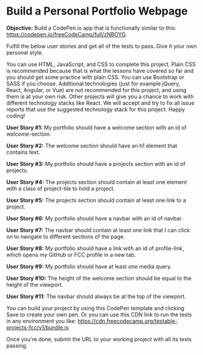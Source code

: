 # Build a Personal Portfolio Webpage

**Objective:** Build a CodePen.io app that is functionally similar to this: https://codepen.io/freeCodeCamp/full/zNBOYG.

Fulfill the below user stories and get all of the tests to pass. Give it your own personal style.

You can use HTML, JavaScript, and CSS to complete this project. Plain CSS is recommended because that is what the lessons have covered so far and you should get some practice with plain CSS. You can use Bootstrap or SASS if you choose. Additional technologies (just for example jQuery, React, Angular, or Vue) are not recommended for this project, and using them is at your own risk. Other projects will give you a chance to work with different technology stacks like React. We will accept and try to fix all issue reports that use the suggested technology stack for this project. Happy coding!

**User Story #1:** My portfolio should have a welcome section with an id of welcome-section.

**User Story #2:** The welcome section should have an h1 element that contains text.

**User Story #3:** My portfolio should have a projects section with an id of projects.

**User Story #4:** The projects section should contain at least one element with a class of project-tile to hold a project.

**User Story #5:** The projects section should contain at least one link to a project.

**User Story #6:** My portfolio should have a navbar with an id of navbar.

**User Story #7:** The navbar should contain at least one link that I can click on to navigate to different sections of the page.

**User Story #8:** My portfolio should have a link with an id of profile-link, which opens my GitHub or FCC profile in a new tab.

**User Story #9:** My portfolio should have at least one media query.

**User Story #10:** The height of the welcome section should be equal to the height of the viewport.

**User Story #11:** The navbar should always be at the top of the viewport.

You can build your project by using this CodePen template and clicking Save to create your own pen. Or you can use this CDN link to run the tests in any environment you like: https://cdn.freecodecamp.org/testable-projects-fcc/v1/bundle.js

Once you're done, submit the URL to your working project with all its tests passing.
